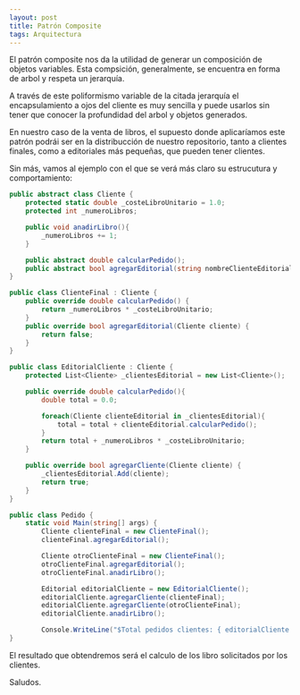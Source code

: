 ```yaml
---
layout: post
title: Patrón Composite
tags: Arquitectura
---
```


El patrón composite nos da la utilidad de generar un composición de objetos variables. Esta compsición, generalmente, se encuentra en forma de arbol y respeta un jerarquía.

A través de este poliformismo variable de la citada jerarquía el encapsulamiento a ojos del cliente es muy sencilla y puede usarlos sin tener que conocer la profundidad del arbol y objetos generados.

En nuestro caso de la venta de libros, el supuesto donde aplicaríamos este patrón podrái ser en la distribucción de nuestro repositorio, tanto a clientes finales, como a editoriales más pequeñas, que pueden tener clientes.

Sin más, vamos al ejemplo con el que se verá más claro su estrucutura y comportamiento:

~~~csharp
public abstract class Cliente {
    protected static double _costeLibroUnitario = 1.0;
    protected int _numeroLibros;

    public void anadirLibro(){
        _numeroLibros += 1;
    }

    public abstract double calcularPedido();
    public abstract bool agregarEditorial(string nombreClienteEditorial);
}

public class ClienteFinal : Cliente {
    public override double calcularPedido() {
        return _numeroLibros * _costeLibroUnitario;
    }
    public override bool agregarEditorial(Cliente cliente) {
        return false;
    }
}

public class EditorialCliente : Cliente {
    protected List<Cliente> _clientesEditorial = new List<Cliente>();

    public override double calcularPedido(){
        double total = 0.0;

        foreach(Cliente clienteEditorial in _clientesEditorial){
            total = total + clienteEditorial.calcularPedido();
        }
        return total + _numeroLibros * _costeLibroUnitario;
    }

    public override bool agregarCliente(Cliente cliente) {
        _clientesEditorial.Add(cliente);
        return true;
    }
}

public class Pedido {
    static void Main(string[] args) {
        Cliente clienteFinal = new ClienteFinal();
        clienteFinal.agregarEditorial();

        Cliente otroClienteFinal = new ClienteFinal();
        otroClienteFinal.agregarEditorial();
        otroClienteFinal.anadirLibro();

        Editorial editorialCliente = new EditorialCliente();
        editorialCliente.agregarCliente(clienteFinal);
        editorialCliente.agregarCliente(otroClienteFinal);
        editorialCliente.anadirLibro();

        Console.WriteLine("$Total pedidos clientes: { editorialCliente.calcularPedido() }");
}
~~~

El resultado que obtendremos será el calculo de los libro solicitados por los clientes.

Saludos.